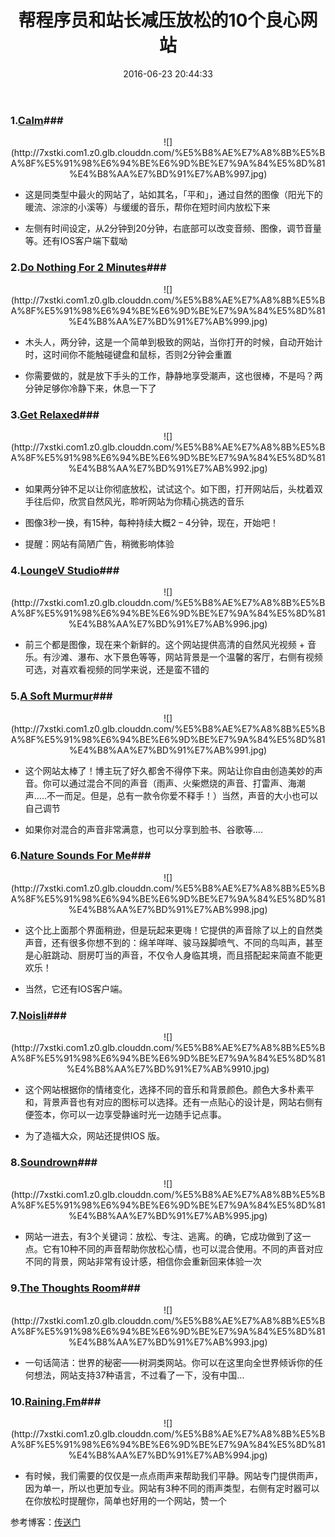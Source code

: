 ﻿---
title: 帮程序员和站长减压放松的10个良心网站
date: 2016-06-23 20:44:33
tags: 减压
categories: 其他
photos:
 -  http://7xstki.com1.z0.glb.clouddn.com/%E5%B8%AE%E7%A8%8B%E5%BA%8F%E5%91%98%E6%94%BE%E6%9D%BE%E7%9A%84%E5%8D%81%E4%B8%AA%E7%BD%91%E7%AB%996.jpg
 -  http://7xstki.com1.z0.glb.clouddn.com/%E5%B8%AE%E7%A8%8B%E5%BA%8F%E5%91%98%E6%94%BE%E6%9D%BE%E7%9A%84%E5%8D%81%E4%B8%AA%E7%BD%91%E7%AB%991.jpg
---
### 1.[Calm](http://www.calm.com/)###

<center>![](http://7xstki.com1.z0.glb.clouddn.com/%E5%B8%AE%E7%A8%8B%E5%BA%8F%E5%91%98%E6%94%BE%E6%9D%BE%E7%9A%84%E5%8D%81%E4%B8%AA%E7%BD%91%E7%AB%997.jpg)</center>

- 这是同类型中最火的网站了，站如其名，「平和」，通过自然的图像（阳光下的暖流、淙淙的小溪等）与缓缓的音乐，帮你在短时间内放松下来

- 左侧有时间设定，从2分钟到20分钟，右底部可以改变音频、图像，调节音量等。还有IOS客户端下载呦


### 2.[Do Nothing For 2 Minutes](http://www.donothingfor2minutes.com/)###

<center>![](http://7xstki.com1.z0.glb.clouddn.com/%E5%B8%AE%E7%A8%8B%E5%BA%8F%E5%91%98%E6%94%BE%E6%9D%BE%E7%9A%84%E5%8D%81%E4%B8%AA%E7%BD%91%E7%AB%999.jpg)</center>

- 木头人，两分钟，这是一个简单到极致的网站，当你打开的时候，自动开始计时，这时间你不能触碰键盘和鼠标，否则2分钟会重置

- 你需要做的，就是放下手头的工作，静静地享受潮声，这也很棒，不是吗？两分钟足够你冷静下来，休息一下了

<!-- more -->


### 3.[Get Relaxed](http://www.getrelaxed.com/)###

<center>![](http://7xstki.com1.z0.glb.clouddn.com/%E5%B8%AE%E7%A8%8B%E5%BA%8F%E5%91%98%E6%94%BE%E6%9D%BE%E7%9A%84%E5%8D%81%E4%B8%AA%E7%BD%91%E7%AB%992.jpg)</center>

- 如果两分钟不足以让你彻底放松，试试这个。如下图，打开网站后，头枕着双手往后仰，欣赏自然风光，聆听网站为你精心挑选的音乐

- 图像3秒一换，有15种，每种持续大概2 – 4分钟，现在，开始吧！

- 提醒：网站有简陋广告，稍微影响体验

### 4.[LoungeV Studio](http://www.loungev.com/)###

<center>![](http://7xstki.com1.z0.glb.clouddn.com/%E5%B8%AE%E7%A8%8B%E5%BA%8F%E5%91%98%E6%94%BE%E6%9D%BE%E7%9A%84%E5%8D%81%E4%B8%AA%E7%BD%91%E7%AB%996.jpg)</center>

- 前三个都是图像，现在来个新鲜的。这个网站提供高清的自然风光视频 + 音乐。有沙滩、瀑布、水下景色等等，网站背景是一个温馨的客厅，右侧有视频可选，对喜欢看视频的同学来说，还是蛮不错的

### 5.[A Soft Murmur](http://asoftmurmur.com/)###

<center>![](http://7xstki.com1.z0.glb.clouddn.com/%E5%B8%AE%E7%A8%8B%E5%BA%8F%E5%91%98%E6%94%BE%E6%9D%BE%E7%9A%84%E5%8D%81%E4%B8%AA%E7%BD%91%E7%AB%991.jpg)</center>

- 这个网站太棒了！博主玩了好久都舍不得停下来。网站让你自由创造美妙的声音。你可以通过混合不同的声音（雨声、火柴燃烧的声音、打雷声、海潮声…..不一而足。但是，总有一款令你爱不释手！）当然，声音的大小也可以自己调节

- 如果你对混合的声音非常满意，也可以分享到脸书、谷歌等….

### 6.[Nature Sounds For Me](http://naturesoundsfor.me/)###

<center>![](http://7xstki.com1.z0.glb.clouddn.com/%E5%B8%AE%E7%A8%8B%E5%BA%8F%E5%91%98%E6%94%BE%E6%9D%BE%E7%9A%84%E5%8D%81%E4%B8%AA%E7%BD%91%E7%AB%998.jpg)</center>

- 这个比上面那个界面稍逊，但是玩起来更嗨！它提供的声音除了以上的自然类声音，还有很多你想不到的：绵羊咩咩、骏马跺脚喷气、不同的鸟叫声，甚至是心脏跳动、厨房叮当的声音，不仅令人身临其境，而且搭配起来简直不能更欢乐！

- 当然，它还有IOS客户端。

### 7.[Noisli](http://www.noisli.com/)###

<center>![](http://7xstki.com1.z0.glb.clouddn.com/%E5%B8%AE%E7%A8%8B%E5%BA%8F%E5%91%98%E6%94%BE%E6%9D%BE%E7%9A%84%E5%8D%81%E4%B8%AA%E7%BD%91%E7%AB%9910.jpg)</center>


- 这个网站根据你的情绪变化，选择不同的音乐和背景颜色。颜色大多朴素平和，背景声音也有对应的图标可以选择。还有一点贴心的设计是，网站右侧有便签本，你可以一边享受静谧时光一边随手记点事。

- 为了造福大众，网站还提供IOS 版。


### 8.[Soundrown](http://soundrown.com/)###

<center>![](http://7xstki.com1.z0.glb.clouddn.com/%E5%B8%AE%E7%A8%8B%E5%BA%8F%E5%91%98%E6%94%BE%E6%9D%BE%E7%9A%84%E5%8D%81%E4%B8%AA%E7%BD%91%E7%AB%995.jpg)</center>

- 网站一进去，有3个关键词：放松、专注、逃离。的确，它成功做到了这一点。它有10种不同的声音帮助你放松心情，也可以混合使用。不同的声音对应不同的背景，网站非常有设计感，相信你会重新回来体验一次


### 9.[The Thoughts Room](http://thequietplaceproject.com/)###

<center>![](http://7xstki.com1.z0.glb.clouddn.com/%E5%B8%AE%E7%A8%8B%E5%BA%8F%E5%91%98%E6%94%BE%E6%9D%BE%E7%9A%84%E5%8D%81%E4%B8%AA%E7%BD%91%E7%AB%993.jpg)</center>

- 一句话简洁：世界的秘密——树洞类网站。你可以在这里向全世界倾诉你的任何想法，网站支持37种语言，不过看了一下，没有中国…

### 10.[Raining.Fm](http://raining.fm/)###

<center>![](http://7xstki.com1.z0.glb.clouddn.com/%E5%B8%AE%E7%A8%8B%E5%BA%8F%E5%91%98%E6%94%BE%E6%9D%BE%E7%9A%84%E5%8D%81%E4%B8%AA%E7%BD%91%E7%AB%994.jpg)</center>

- 有时候，我们需要的仅仅是一点点雨声来帮助我们平静。网站专门提供雨声，因为单一，所以也更加专业。网站有3种不同的雨声类型，右侧有定时器可以在你放松时提醒你，简单也好用的一个网站，赞一个

参考博客：[传送门](https://www.licoy.cn/624.html)












